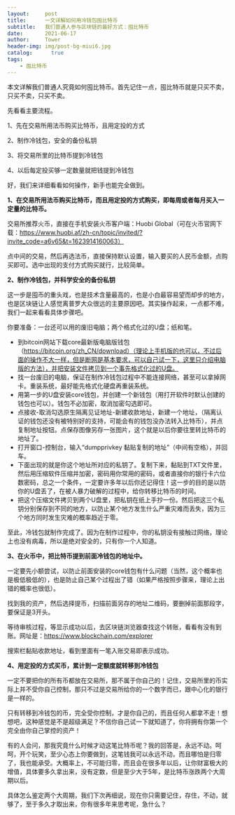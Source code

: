 ```yaml
---
layout:     post
title:      一文详解如何用冷钱包囤比特币
subtitle:   我们普通人参与区块链的最好方式：囤比特币
date:       2021-06-17
author:     Tower
header-img: img/post-bg-miui6.jpg
catalog: 	  true
tags:
    - 囤比特币
---
```


本文详解我们普通人究竟如何囤比特币。首先记住一点，囤比特币就是只买不卖，只买不卖，只买不卖。

 

先看看主要流程。 

1、先在交易所用法币购买比特币，且用定投的方式

2、制作冷钱包，安全的备份私钥

3、将交易所里的比特币提到冷钱包

4、以后每定投买够一定数量就把钱提到冷钱包

 

好，我们来详细看看如何操作，新手也能完全做到。

 

**1、在交易所用法币购买比特币，而且用定投的方式购买，即每周或者每月买入一定量的比特币。**

交易所推荐火币，直接在手机安装火币客户端：Huobi Global（可在火币官网下载：https://www.huobi.af/zh-cn/topic/invited/?invite_code=a6v65&t=1623914160063）

点中间的交易，然后再选法币，直接保持默认设置，输入要买的人民币金额，点购买即可。选中出现的支付方式购买就行，比较简单。

 

**2、制作冷钱包，并科学安全的备份私钥**

这一步是囤币的重头戏，也是技术含量最高的，也是小白最容易望而却步的地方，也是区块链让人感觉离普罗大众很远的主要原因吧。其实操作起来，一点都不难，我们一起来看看具体步骤吧。

你要准备：一台还可以用的废旧电脑；两个格式化过的U盘；纸和笔。

- 到bitcoin网站下载core最新版电脑版钱包（https://bitcoin.org/zh_CN/download）（理论上手机版的也可以，不过后面的操作不大一样，但是断网是基本要求，可以自己试一下，这里只介绍电脑版的方法），并把安装文件拷贝到一个事先格式化过的U盘。
- 找一台废旧的电脑，保证在制作冷钱包过程中不能连接网络，甚至可以拿掉网卡。重装系统，最好能先格式化硬盘再重装系统。
- 用第一步的U盘安装core钱包，并创建一个新钱包（用打开软件时默认创建的钱包也可以）。钱包不必加密，取消加密勾选即可。
- 点接收-取消勾选原生隔离见证地址-新建收款地址，新建一个地址，（隔离认证的钱包还没有被特别好的支持，可能会有的钱包没办法转入比特币），并点复制地址按钮。点保存图像另存一张图片，这个就是以后你要往里转比特币的地址了。
- 打开窗口-控制台，输入“dumpprivkey 黏贴复制的地址”（中间有空格），并回车。
- 下面出现的就是你这个地址所对应的私钥了。复制下来，黏贴到TXT文件里，然后用压缩软件压缩并加密，密码用你常用的密码，或者直接你的银行卡六位数密码，总之一个条件，一定要许多年以后你还记得住！这一步的目的是以防你的U盘丢了，在被人暴力破解的过程中，给你转移比特币的时间。
- 把这个压缩文件拷贝到两个U盘里，把私钥在纸上手抄一份。然后把这三个私钥分别保存到不同的地方，以防止某个地方发生什么严重灾难而丢失，因为三个地方同时发生灾难的概率趋近于零。

至此，冷钱包就制作完成了。因为在制作过程中，你的私钥没有接触过网络，理论上也没有病毒，所以是绝对安全的，只有你一个人知道。

 

**3、在火币中，把比特币提到前面冷钱包的地址中。**

一定要先小额尝试，以防止前面安装的core钱包有什么问题（当然，这个概率也是极低极低的），也是防止自己某个过程出了错（如果严格按照步骤来，理论上出错的概率也很低）。

找到我的资产，然后选择提币，扫描前面另存的地址二维码，要删掉前面那段字，要保证是3开头。

等待审核过程，等显示成功以后，去区块链浏览器查找这个转账，看看有没有到账。网址是：https://www.blockchain.com/explorer

搜索栏黏贴收款地址，看到里面有一笔入账交易即表示成功。

 

**4、用定投的方式买币，累计到一定额度就转移到冷钱包**

一定不要把你的所有币都放在交易所，那不属于你自己的！记住，交易所里的币实际上并不受你自己控制，那只不过是交易所给你的一个数字而已，跟中心化的银行是一样的。

只有转移到冷钱包的币，完全受你控制，才是你自己的，而且任何人都拿不走！想想吧，这种感觉是不是超级满足？不信你自己试一下就知道了，你将拥有你第一个完全由你自己掌控的资产！

 

有的人会问，那我究竟什么时候才动这笔比特币呢？我的回答是，永远不动。呵呵，开个玩笑，至少心态上你要做到，这笔钱我可以永远不动，而且哪怕是归零了，我也能承受。大概率上，不可能归零，而且会在很多年以后，让你财富极大的增值，具体要多久拿出来，没有定数，但是至少大于5年，是比特币涨跌两个大周期以后。

具体怎么鉴定两个大周期，我们下次再细说，现在你只需要记住，存住，不动，就够了，至于多久才取出来，你有很多年来思考呢，急什么？